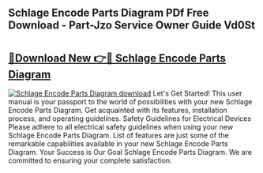 ## Schlage Encode Parts Diagram PDf Free Download - Part-Jzo Service Owner Guide Vd0St

# <h2><a href="http://dfilwj.blite.top/?on=Schlage+Encode+Parts+Diagram">🔗Download New 👉🔴 Schlage Encode Parts Diagram</a></h2>

[![Schlage Encode Parts Diagram download](https://i.imgur.com/lujVjoI.png)](http://dfilwj.blite.top/?on=Schlage+Encode+Parts+Diagram)
Let's Get Started! This user manual is your passport to the world of possibilities with your new Schlage Encode Parts Diagram. Get acquainted with its features, installation process, and operating guidelines. Safety Guidelines for Electrical Devices Please adhere to all electrical safety guidelines when using your new Schlage Encode Parts Diagram. List of features are just some of the remarkable capabilities available in your new Schlage Encode Parts Diagram. Your Success is Our Goal Schlage Encode Parts Diagram. We are committed to ensuring your complete satisfaction.
